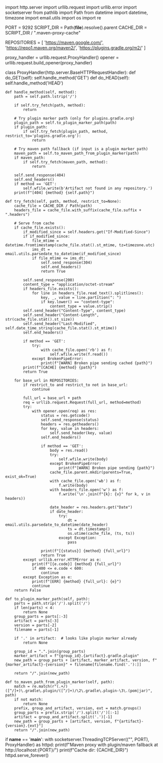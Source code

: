 import http.server
import urllib.request
import urllib.error
import socketserver
from pathlib import Path
from datetime import datetime, timezone
import email.utils
import os
import re

PORT = 9292
SCRIPT_DIR = Path(__file__).resolve().parent
CACHE_DIR = SCRIPT_DIR / ".maven-proxy-cache"

REPOSITORIES = [
    'https://maven.google.com/',
    'https://repo1.maven.org/maven2/',
    'https://plugins.gradle.org/m2/'
]

proxy_handler = urllib.request.ProxyHandler()
opener = urllib.request.build_opener(proxy_handler)

class ProxyHandler(http.server.BaseHTTPRequestHandler):
    def do_GET(self): self.handle_method('GET')
    def do_HEAD(self): self.handle_method('HEAD')

    def handle_method(self, method):
        path = self.path.lstrip('/')

        if self.try_fetch(path, method):
            return

        # Try plugin marker path (only for plugins.gradle.org)
        plugin_path = self.to_plugin_marker_path(path)
        if plugin_path:
            if self.try_fetch(plugin_path, method, restrict_to='plugins.gradle.org'):
                return

        # Try maven path fallback (if input is a plugin marker path)
        maven_path = self.to_maven_path_from_plugin_marker(path)
        if maven_path:
            if self.try_fetch(maven_path, method):
                return

        self.send_response(404)
        self.end_headers()
        if method == 'GET':
            self.wfile.write(b'Artifact not found in any repository.')
        print(f"[404] {method} {self.path}")

    def try_fetch(self, path, method, restrict_to=None):
        cache_file = CACHE_DIR / Path(path)
        headers_file = cache_file.with_suffix(cache_file.suffix + ".headers")

        # Serve from cache
        if cache_file.exists():
            if_modified_since = self.headers.get("If-Modified-Since")
            if if_modified_since:
                file_mtime = datetime.fromtimestamp(cache_file.stat().st_mtime, tz=timezone.utc)
                ims_dt = email.utils.parsedate_to_datetime(if_modified_since)
                if file_mtime <= ims_dt:
                    self.send_response(304)
                    self.end_headers()
                    return True

            self.send_response(200)
            content_type = "application/octet-stream"
            if headers_file.exists():
                for line in headers_file.read_text().splitlines():
                    key, _, value = line.partition(": ")
                    if key.lower() == "content-type":
                        content_type = value.strip()
            self.send_header("Content-Type", content_type)
            self.send_header("Content-Length", str(cache_file.stat().st_size))
            self.send_header("Last-Modified", self.date_time_string(cache_file.stat().st_mtime))
            self.end_headers()

            if method == 'GET':
                try:
                    with cache_file.open('rb') as f:
                        self.wfile.write(f.read())
                except BrokenPipeError:
                    print(f"[WARN] Broken pipe sending cached {path}")
            print(f"[CACHE] {method} {path}")
            return True

        for base_url in REPOSITORIES:
            if restrict_to and restrict_to not in base_url:
                continue

            full_url = base_url + path
            req = urllib.request.Request(full_url, method=method)
            try:
                with opener.open(req) as res:
                    status = res.getcode()
                    self.send_response(status)
                    headers = res.getheaders()
                    for key, value in headers:
                        self.send_header(key, value)
                    self.end_headers()

                    if method == 'GET':
                        body = res.read()
                        try:
                            self.wfile.write(body)
                        except BrokenPipeError:
                            print(f"[WARN] Broken pipe sending {path}")
                        cache_file.parent.mkdir(parents=True, exist_ok=True)
                        with cache_file.open('wb') as f:
                            f.write(body)
                        with headers_file.open('w') as f:
                            f.write('\n'.join(f"{k}: {v}" for k, v in headers))

                        date_header = res.headers.get("Date")
                        if date_header:
                            try:
                                dt = email.utils.parsedate_to_datetime(date_header)
                                ts = dt.timestamp()
                                os.utime(cache_file, (ts, ts))
                            except Exception:
                                pass

                    print(f"[{status}] {method} {full_url}")
                    return True
            except urllib.error.HTTPError as e:
                print(f"[{e.code}] {method} {full_url}")
                if 400 <= e.code < 600:
                    continue
            except Exception as e:
                print(f"[ERR] {method} {full_url}: {e}")
                continue
        return False

    def to_plugin_marker_path(self, path):
        parts = path.strip('/').split('/')
        if len(parts) < 4:
            return None
        group_parts = parts[:-3]
        artifact = parts[-3]
        version = parts[-2]
        filename = parts[-1]

        if '.' in artifact:  # looks like plugin marker already
            return None

        group_id = ".".join(group_parts)
        marker_artifact = f"{group_id}.{artifact}.gradle.plugin"
        new_path = group_parts + [artifact, marker_artifact, version, f"{marker_artifact}-{version}" + filename[filename.find('.'):]]

        return "/".join(new_path)

    def to_maven_path_from_plugin_marker(self, path):
        match = re.match(r"(.+/)([^/]+)\.gradle\.plugin/([^/]+)/\2\.gradle\.plugin-\3\.(pom|jar)", path)
        if not match:
            return None
        prefix, group_and_artifact, version, ext = match.groups()
        group_parts = prefix.strip('/').split('/')[:-1]
        artifact = group_and_artifact.split('.')[-1]
        new_path = group_parts + [artifact, version, f"{artifact}-{version}.{ext}"]
        return "/".join(new_path)

if __name__ == '__main__':
    with socketserver.ThreadingTCPServer(("", PORT), ProxyHandler) as httpd:
        print(f"Maven proxy with plugin/maven fallback at http://localhost:{PORT}/")
        print(f"Cache dir: {CACHE_DIR}")
        httpd.serve_forever()
